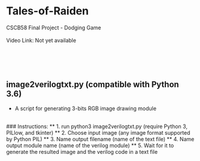 # Tales-of-Raiden
CSCB58 Final Project - Dodging Game
<br />
<br />
Video Link: Not yet available
<br />
<br />
<br />
<br />
<br />
## image2verilogtxt.py (compatible with Python 3.6)
- A script for generating 3-bits RGB image drawing module
<br />
### Instructions:
**  1. run python3 image2verilogtxt.py (require Python 3, PILlow, and tkinter)
**  2. Choose input image (any image format supported by Python PIL)
**  3. Name output filename (name of the text file)
**  4. Name output module name (name of the verilog module)
**  5. Wait for it to generate the resulted image and the verilog code in a text file
